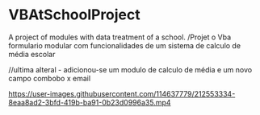 # VBAtSchoolProject
 A project of modules with data treatment of a school.
/Projet o Vba                    
formulario modular com funcionalidades de um sistema de calculo de média escolar 


//ultima alteral - adicionou-se um modulo de calculo de média e um novo campo combobo x email


https://user-images.githubusercontent.com/114637779/212553334-8eaa8ad2-3bfd-419b-ba91-0b23d0996a35.mp4

